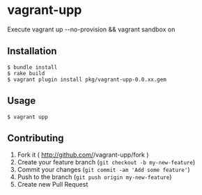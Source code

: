 # vagrant-upp

Execute vagrant up --no-provision && vagrant sandbox on
## Installation

```
$ bundle install
$ rake build
$ vagrant plugin install pkg/vagrant-upp-0.0.xx.gem
```
## Usage

```
$ vagrant upp
```

## Contributing

1. Fork it ( http://github.com/<my-github-username>/vagrant-upp/fork )
2. Create your feature branch (`git checkout -b my-new-feature`)
3. Commit your changes (`git commit -am 'Add some feature'`)
4. Push to the branch (`git push origin my-new-feature`)
5. Create new Pull Request
